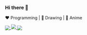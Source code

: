 ### Hi there 👋

:heart: Programming | :black_heart: Drawing | :green_heart: Anime

<a href="https://github.com/anuraghazra/github-readme-stats">
  <img align = "center" src=https://github-readme-stats.vercel.app/api?username=Gabrielms-1&theme=buefy&show_icons=true" />
</a>

<a href="https://github.com/anuraghazra/github-readme-stats">
  <img align = "center " src="https://github-readme-stats.vercel.app/api/pin/?username=Gabrielms-1&repo=Projetos-Cpp&theme=buefy&show_owner=1&show_icons" />
</a>

<a href="https://github.com/anuraghazra/github-readme-stats">
  <img align = "center" src="https://github-readme-stats.vercel.app/api/top-langs/?username=Gabrielms-1&theme=buefy&layout=compact&show_icons" />
</a>
